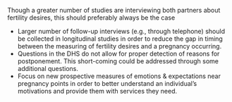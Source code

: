 Though a greater number of studies are interviewing both partners about fertility desires, this should preferably always be the case
- Larger number of follow-up interviews (e.g., through telephone) should be collected in longitudinal studies in order to reduce the gap in timing between the measuring of fertility desires and a pregnancy occurring.
- Questions in the DHS do not allow for proper detection of reasons for postponement. This short-coming could be addressed through some additional questions.
- Focus on new prospective measures of emotions & expectations near pregnancy points in order to better understand an individual’s motivations and provide them with services they need.
